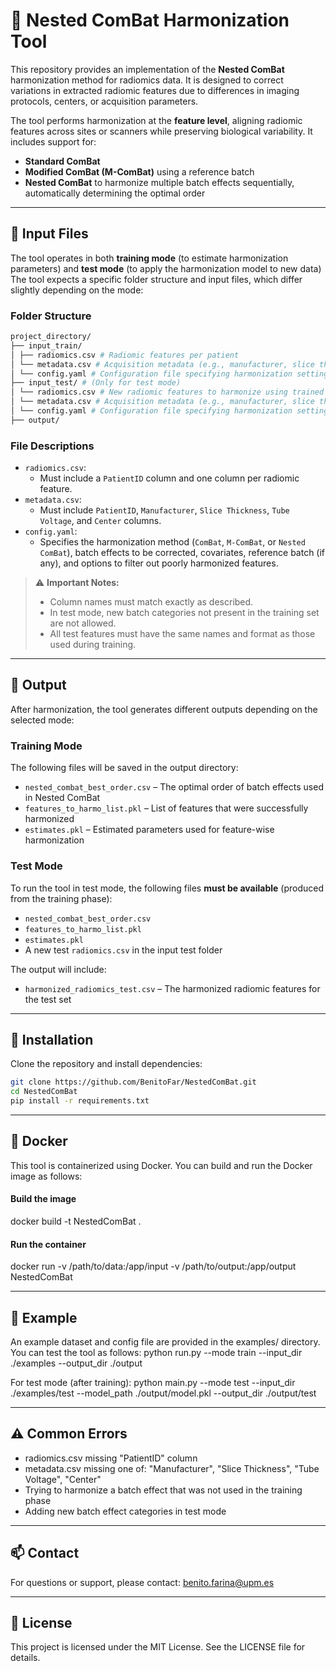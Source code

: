 # 🧬 Nested ComBat Harmonization Tool

This repository provides an implementation of the **Nested ComBat** harmonization method for radiomics data. It is designed to correct variations in extracted radiomic features due to differences in imaging protocols, centers, or acquisition parameters.

The tool performs harmonization at the **feature level**, aligning radiomic features across sites or scanners while preserving biological variability. It includes support for:
- **Standard ComBat**
- **Modified ComBat (M-ComBat)** using a reference batch
- **Nested ComBat** to harmonize multiple batch effects sequentially, automatically determining the optimal order

---

## 📂 Input Files

The tool operates in both **training mode** (to estimate harmonization parameters) and **test mode** (to apply the harmonization model to new data) The tool expects a specific folder structure and input files, which differ slightly depending on the mode:

### Folder Structure
```bash
project_directory/
├── input_train/
│ ├── radiomics.csv # Radiomic features per patient
│ └── metadata.csv # Acquisition metadata (e.g., manufacturer, slice thickness, etc.)
│ └── config.yaml # Configuration file specifying harmonization settings
├── input_test/ # (Only for test mode)
│ └── radiomics.csv # New radiomic features to harmonize using trained model
│ └── metadata.csv # Acquisition metadata (e.g., manufacturer, slice thickness, etc.)
│ └── config.yaml # Configuration file specifying harmonization settings
├── output/
```

### File Descriptions

- `radiomics.csv`:
  - Must include a `PatientID` column and one column per radiomic feature.
- `metadata.csv`:
  - Must include `PatientID`, `Manufacturer`, `Slice Thickness`, `Tube Voltage`, and `Center` columns.
- `config.yaml`:
  - Specifies the harmonization method (`ComBat`, `M-ComBat`, or `Nested ComBat`), batch effects to be corrected, covariates, reference batch (if any), and options to filter out poorly harmonized features.

> ⚠️ **Important Notes:**
> - Column names must match exactly as described.
> - In test mode, new batch categories not present in the training set are not allowed.
> - All test features must have the same names and format as those used during training.


---

## 🧪 Output

After harmonization, the tool generates different outputs depending on the selected mode:

### Training Mode
The following files will be saved in the output directory:
- `nested_combat_best_order.csv` – The optimal order of batch effects used in Nested ComBat
- `features_to_harmo_list.pkl` – List of features that were successfully harmonized
- `estimates.pkl` – Estimated parameters used for feature-wise harmonization

### Test Mode
To run the tool in test mode, the following files **must be available** (produced from the training phase):
- `nested_combat_best_order.csv`
- `features_to_harmo_list.pkl`
- `estimates.pkl`
- A new test `radiomics.csv` in the input test folder

The output will include:
- `harmonized_radiomics_test.csv` – The harmonized radiomic features for the test set

---

## 🚀 Installation

Clone the repository and install dependencies:

```bash
git clone https://github.com/BenitoFar/NestedComBat.git
cd NestedComBat
pip install -r requirements.txt
```

---

## 🐳 Docker

This tool is containerized using Docker. You can build and run the Docker image as follows:

#### Build the image
docker build -t NestedComBat .

#### Run the container
docker run -v /path/to/data:/app/input -v /path/to/output:/app/output NestedComBat

---

## 🧪 Example
An example dataset and config file are provided in the examples/ directory. You can test the tool as follows:
python run.py --mode train --input_dir ./examples --output_dir ./output

For test mode (after training):
python main.py --mode test --input_dir ./examples/test --model_path ./output/model.pkl --output_dir ./output/test

---

## ⚠️ Common Errors
- radiomics.csv missing "PatientID" column
- metadata.csv missing one of: "Manufacturer", "Slice Thickness", "Tube Voltage", "Center"
- Trying to harmonize a batch effect that was not used in the training phase
- Adding new batch effect categories in test mode

---

## 📫 Contact
For questions or support, please contact: benito.farina@upm.es

---

## 📄 License
This project is licensed under the MIT License. See the LICENSE file for details.
